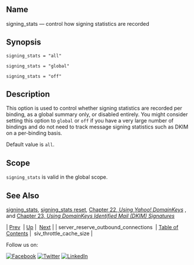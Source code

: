 <a name="conf.ref.signing_stats"></a>
## Name

signing_stats — control how signing statistics are recorded

## Synopsis

`signing_stats = "all"`

`signing_stats = "global"`

`signing_stats = "off"`

<a name="idp26572096"></a>
## Description

This option is used to control whether signing statistics are recorded per binding, as a global summary only, or disabled entirely. You might consider setting this option to `global` or `off` if you have a very large number of bindings and do not need to track message signing statistics such as DKIM on a per-binding basis.

Default value is `all`.

<a name="idp26576000"></a>
## Scope

`signing_stats` is valid in the global scope.

<a name="idp26578256"></a>
## See Also

[signing_stats](console_commands.signing_stats.php "signing_stats"), [signing_stats reset](console_commands.signing_stats_reset.php "signing_stats reset"), [Chapter 22, *Using Yahoo! DomainKeys*](using_domainkeys.php "Chapter 22. Using Yahoo! DomainKeys") , and [Chapter 23, *Using DomainKeys Identified Mail (DKIM) Signatures*](using_dkim.php "Chapter 23. Using DomainKeys Identified Mail (DKIM) Signatures") 

| [Prev](conf.ref.server_reserve_outbound_connections.php)  | [Up](config.options.ref.php) |  [Next](conf.ref.siv_throttle_cache_size.php) |
| server_reserve_outbound_connections  | [Table of Contents](index.php) |  siv_throttle_cache_size |

Follow us on:

[![Facebook](https://support.messagesystems.com/images/icon-facebook.png)](http://www.facebook.com/messagesystems) [![Twitter](https://support.messagesystems.com/images/icon-twitter.png)](http://twitter.com/#!/MessageSystems) [![LinkedIn](https://support.messagesystems.com/images/icon-linkedin.png)](http://www.linkedin.com/company/message-systems)